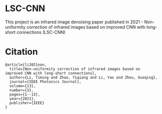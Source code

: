# LSC-CNN
This project is an infrared image denoising paper published in 2021 - Non-uniformity correction of infrared images based on improved CNN with long-short connections (LSC-CNN)

# Citation

```
@article{li2021non,
  title={Non-uniformity correction of infrared images based on improved CNN with long-short connections},
  author={Li, Timing and Zhao, Yiqiang and Li, Yao and Zhou, Guoqing},
  journal={IEEE Photonics Journal},
  volume={13},
  number={3},
  pages={1--13},
  year={2021},
  publisher={IEEE}
}
```
